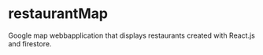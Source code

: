 # restaurantMap
Google map webbapplication that displays restaurants created with React.js and firestore.
